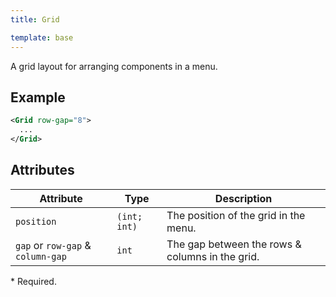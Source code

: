 ```yaml
---
title: Grid

template: base
---
```


A grid layout for arranging components in a menu.

## Example

```xml
<Grid row-gap="8">
  ...
</Grid>
```
## Attributes

| Attribute                         | Type         | Description                                       |
|-----------------------------------|--------------|---------------------------------------------------|
| `position`                        | `(int; int)` | The position of the grid in the menu.             |
| `gap` or `row-gap` & `column-gap` | `int`        | The gap between the rows & columns in the grid.   |

\* Required.